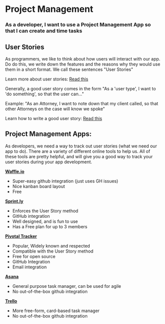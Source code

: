 # Project Management

### As a developer, I want to use a Project Management App so that I can create and time tasks

## User Stories

As programmers, we like to think about how users will interact with our app.  Do do this, we write down the features and the reasons why they would use them in a short format.  We call these sentences "User Stories"

  Learn more about user stories: [Read this](http://www.mountaingoatsoftware.com/topics/user-stories)

Generally, a good user story comes in the form "As a 'user type', I want to 'do something', so that the user can..."

Example: "As an Attorney, I want to note down that my client called, so that other Attorneys on the case will know we spoke"

  Learn how to write a good user story: [Read this](http://www.mountaingoatsoftware.com/blog/advantages-of-the-as-a-user-i-want-user-story-template)


## Project Management Apps:

As developers, we need a way to track out user stories (what we need our app to do).  There are a variety of different online tools to help us.  All of these tools are pretty helpful, and will give you a good way to track your user stories during your app development.

[**Waffle.io**](https://waffle.io/)
  - Super-easy github integration (just uses GH issues)
  - Nice kanban board layout
  - Free

[**Sprint.ly**](https://sprint.ly/)
- Enforces the User Story method
- GitHub integration
- Well designed, and is fun to use
- Has a Free plan for up to 3 members

[**Pivotal Tracker**](http://www.pivotaltracker.com/)
- Popular, Widely known and respected
- Compatible with the User Story method
- Free for open source
- GitHub Integration
- Email integration

[**Asana**](https://asana.com/)
- General purpose task manager, can be used for agile
- No out-of-the-box github integration

[**Trello**](https://trello.com/)
- More free-form, card-based task manager
- No out-of-the-box github integration

